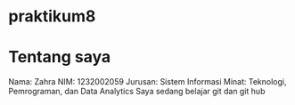 # praktikum8
# Tentang saya
Nama: Zahra
NIM: 1232002059
Jurusan: Sistem Informasi
Minat: Teknologi, Pemrograman, dan Data Analytics
Saya sedang belajar git dan git hub